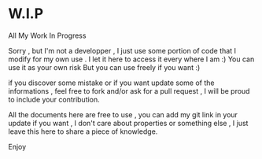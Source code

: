 # W.I.P
All My Work In Progress

Sorry , but I'm not a developper , I just use some portion of code that I modify for my 
own use . I let it here to access it every where I am :) You can use it as your own risk 
But you can use freely if you want :) 

if you discover some mistake or if you want update some of the informations , feel free to fork and/or ask for a pull request , I will be proud to include your contribution.

All the documents here are free to use , you can add my git link in your update if you want , I don't care about properties or something else , I just leave this here to share a piece of knowledge.

Enjoy 
